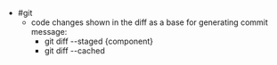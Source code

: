 - #git
	- code changes shown in the diff as a base for generating commit message:
		- git diff --staged {component}
		- git diff --cached